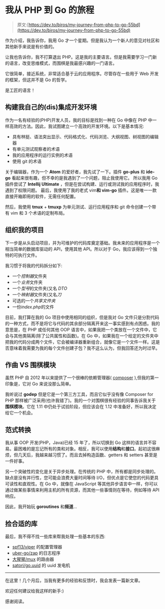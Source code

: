 # 我从 PHP 到 Go 的旅程

> 原文:[https://dev.to/biros/my-journey-from-php-to-go-55bd](https://dev.to/biros/my-journey-from-php-to-go-55bd)

作为介绍，我告诉你，我用 Go 才一个星期。但是我认为一个新人的意见对社区和其他新手来说是有价值的。

让我也告诉你，我不打算退出 PHP。这是我的主要语言。但是我需要学习一门新的语言，改变思维模式，而围棋是我最感兴趣的一门语言。

它很简单，接近系统，非常适合基于云的应用程序。尽管存在一些用于 Web 开发的框架，但这并不是 Go 的哲学。

是工匠的语言！

## [](#building-my-own-disintegrated-development-environment)构建我自己的(dis)集成开发环境

作为一名有经验的(PHP)开发人员，我的目标是找到一种在 Go 中像在 PHP 中一样高效的方法。因此，我试图建立一个高效的开发环境。以下是基本情况:

*   具有林挺、语法突出显示、代码格式化、代码浏览、大纲视图、树视图的编辑器
*   有单元测试观察者的术语
*   我的应用程序的运行实例的术语
*   使用 git 的术语

关于编辑器，作为一个 **Atom** 的爱好者，我先试了一下。插件 **go-plus** 和 **ide-go** 看起来很有趣，但不幸的是我遇到了一个问题，阻止我使用它。
所以我用 Go 插件尝试了 **Intellij Ultimate** ，但是在尝试构建、运行或测试我的应用程序时，我遇到了权限问题。
最后，我使用了我的老式 vim**和 vim-go** 插件。这是唯一一款直接开箱即用的软件，无需任何配置。

然后，我使用 **tmux** + **tmuxp** 为单元测试、运行应用程序和 git 命令创建一个带有 vim 和 3 个术语的定制布局。

## [](#organizing-my-project)组织我的项目

下一步是从头启动项目，并为可维护的代码库奠定基础。我未来的应用程序是一个相当简单的数据库驱动的 API，使用其他 API。所以对于 Go，我应该得到一个独特的可执行文件。

我习惯于将我的代码拆分如下:

*   一个*控制器*文件夹
*   一个*业务*文件夹
*   一个*型号*的文件夹(又名 *DTO*
*   一个*映射器*文件夹(又名*刀*
*   可选的一个*共享文件夹*
*   一份*index.php*的文件

目前，我打算在我的 Go 项目中使用相同的组织，但是我对 Go 文件只是分割代码的一种方式，而不是将它与代码的其余部分隔离开来这一事实感到有点困惑。我的意思是，在 PHP 或任何其他 OOP 语言中，如果我把一个类放在一个文件中，它会与其他类隔离(除了公共属性和函数)。在 Go 中，如果我在一个给定的文件夹中把我的代码分成两个文件，它会被编译器重新组合，就像它是一个文件一样。这是否意味着我需要为我的每个文件创建子包？我不这么认为，但我回答还为时过早。

## [](#composer-vs-go-modules)作曲 VS 围棋模块

虽然 PHP 自 2012 年以来提供了一个很棒的依赖管理器( [composer](https://getcomposer.org/) ),但我的第一印象是，它对 Go 来说没那么简单。

我听说过 **godep** 但是它是一个第三方工具，而且它似乎没有像 Composer for PHP 那样被广泛采用(也许我错了)。我的一个对围棋很有经验的同事告诉我关于**围棋模块**。它在 1.11 中仍处于试验阶段，但应该会在 1.12 中准备好，所以我决定给它一个机会。

## [](#paradigm-shifting)范式转换

我从事 OOP 开发(PHP，Java)已经 15 年了，所以切换到 Go 这样的语言并不容易。最困难的是忘记所有的类和对象。相反，我可以使用**结构**和**接口**。起初这很麻烦，但几天后，我越来越习惯了。而且去掉构造函数、getters 和 setters 甚至是一件好事。

另一个突破性的变化是关于异步处理。在传统的 PHP 中，所有都是同步处理的。缺点是没有并行性，您可能会浪费大量时间等待 I/O，但优点是它使您的代码更具可读性和直观性。在 Go 中，就像在 JavaScript 等其他异步语言中一样，你可以通过做某些事情来利用主机的所有资源，而其他一些事情则在等待，例如等待 API 响应。

因此，我开始玩 **goroutines** 和**频道**...

## [](#picking-up-the-right-libraries)捡合适的库

最后，我不得不找一些库来帮我处理一些基本的东西:

*   [spf13/viper](https://github.com/spf13/viper) 的配置管理器
*   [uber-go/zap](https://github.com/uber-go/zap) 的日志程序
*   [大猩猩/mux](https://github.com/gorilla/mux) 的路由器
*   [satori/go.uuid](https://github.com/satori/go.uuid) 的 uuid 发电机

* * *

在这里！几个月后，当我有更多的经验和反馈时，我会发表一篇新文章。

欢迎任何建议给我这样的新手:)

感谢阅读。
